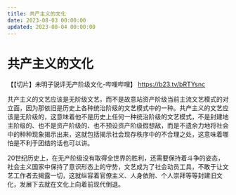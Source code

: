 ```yaml
---
title: 共产主义的文化
date: 2023-08-03 00:00:00
updated: 2023-08-04 00:00:00
---
```


# 共产主义的文化

【【切片】未明子锐评无产阶级文化-哔哩哔哩】 https://b23.tv/bRTYsnc

共产主义的文艺应该是无阶级文艺，而不是故意站资产阶级当前主流文艺模式的对立面，因为那依旧是历史上各种统治阶级的文艺模式中的一种。共产主义的文艺应该是无阶级的，这意味着他不是历史上任何一种统治阶级的文艺模式，不是封建地主阶级的、也不是资产阶级的、也不预设资产阶级假想敌，而是不遗余力地将社会中的种种现象揭示出来，这就包括揭示社会现存秩序中的不合理之处，这意味着哪怕是不利于团结的话也可以讲。

20世纪历史上，在无产阶级没有取得全世界的胜利，还需要保持着斗争的姿态，社会主义国家中保持了意识形态上的守势，文艺成为了社会动员工具，不敢于让文艺工作者去揭露一切，这就纵容着官僚主义、人身依附、个人崇拜等等封建旧文化，发展下去就在文化上向着前现代倒退。
